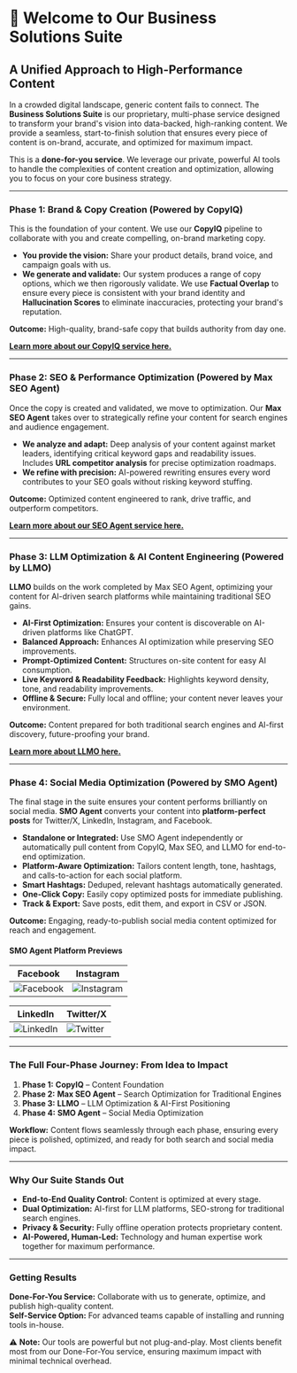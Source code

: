 # 🌟 Welcome to Our Business Solutions Suite

## A Unified Approach to High-Performance Content

In a crowded digital landscape, generic content fails to connect. The **Business Solutions Suite** is our proprietary, multi-phase service designed to transform your brand's vision into data-backed, high-ranking content. We provide a seamless, start-to-finish solution that ensures every piece of content is on-brand, accurate, and optimized for maximum impact.

This is a **done-for-you service**. We leverage our private, powerful AI tools to handle the complexities of content creation and optimization, allowing you to focus on your core business strategy.

---

### **Phase 1: Brand & Copy Creation** (Powered by CopyIQ)

This is the foundation of your content. We use our **CopyIQ** pipeline to collaborate with you and create compelling, on-brand marketing copy.

* **You provide the vision:** Share your product details, brand voice, and campaign goals with us.
* **We generate and validate:** Our system produces a range of copy options, which we then rigorously validate. We use **Factual Overlap** to ensure every piece is consistent with your brand identity and **Hallucination Scores** to eliminate inaccuracies, protecting your brand's reputation.

**Outcome:** High-quality, brand-safe copy that builds authority from day one.

[**Learn more about our CopyIQ service here.**](https://github.com/Todd2112/My-Portfolio/tree/master/CopyIq#readme)

---

### **Phase 2: SEO & Performance Optimization** (Powered by Max SEO Agent)

Once the copy is created and validated, we move to optimization. Our **Max SEO Agent** takes over to strategically refine your content for search engines and audience engagement.

* **We analyze and adapt:** Deep analysis of your content against market leaders, identifying critical keyword gaps and readability issues. Includes **URL competitor analysis** for precise optimization roadmaps.
* **We refine with precision:** AI-powered rewriting ensures every word contributes to your SEO goals without risking keyword stuffing.

**Outcome:** Optimized content engineered to rank, drive traffic, and outperform competitors.

[**Learn more about our SEO Agent service here.**](https://github.com/Todd2112/My-Portfolio/tree/master/SEO_Agent#readme)

---

### **Phase 3: LLM Optimization & AI Content Engineering** (Powered by LLMO)

**LLMO** builds on the work completed by Max SEO Agent, optimizing your content for AI-driven search platforms while maintaining traditional SEO gains.

* **AI-First Optimization:** Ensures your content is discoverable on AI-driven platforms like ChatGPT.
* **Balanced Approach:** Enhances AI optimization while preserving SEO improvements.
* **Prompt-Optimized Content:** Structures on-site content for easy AI consumption.
* **Live Keyword & Readability Feedback:** Highlights keyword density, tone, and readability improvements.
* **Offline & Secure:** Fully local and offline; your content never leaves your environment.

**Outcome:** Content prepared for both traditional search engines and AI-first discovery, future-proofing your brand.

[**Learn more about LLMO here.**](https://github.com/Todd2112/My-Portfolio/tree/master/LLMO#readme)

---

### **Phase 4: Social Media Optimization** (Powered by SMO Agent)

The final stage in the suite ensures your content performs brilliantly on social media. **SMO Agent** converts your content into **platform-perfect posts** for Twitter/X, LinkedIn, Instagram, and Facebook.

* **Standalone or Integrated:** Use SMO Agent independently or automatically pull content from CopyIQ, Max SEO, and LLMO for end-to-end optimization.
* **Platform-Aware Optimization:** Tailors content length, tone, hashtags, and calls-to-action for each social platform.
* **Smart Hashtags:** Deduped, relevant hashtags automatically generated.
* **One-Click Copy:** Easily copy optimized posts for immediate publishing.
* **Track & Export:** Save posts, edit them, and export in CSV or JSON.

**Outcome:** Engaging, ready-to-publish social media content optimized for reach and engagement.

#### SMO Agent Platform Previews

| Facebook | Instagram |
|----------|-----------|
| ![Facebook](https://github.com/Todd2112/My-Portfolio/blob/master/SMO/smo_facebook.png) | ![Instagram](https://github.com/Todd2112/My-Portfolio/blob/master/SMO/smo_instagram.png) |

| LinkedIn | Twitter/X |
|----------|-----------|
| ![LinkedIn](https://github.com/Todd2112/My-Portfolio/blob/master/SMO/smo_linkedIn.png) | ![Twitter](https://github.com/Todd2112/My-Portfolio/blob/master/SMO/smo_twitter.png) |

---

### **The Full Four-Phase Journey: From Idea to Impact**

1.  **Phase 1:** **CopyIQ** – Content Foundation  
2.  **Phase 2:** **Max SEO Agent** – Search Optimization for Traditional Engines  
3.  **Phase 3:** **LLMO** – LLM Optimization & AI-First Positioning  
4.  **Phase 4:** **SMO Agent** – Social Media Optimization  

**Workflow:** Content flows seamlessly through each phase, ensuring every piece is polished, optimized, and ready for both search and social media impact.

---

### **Why Our Suite Stands Out**

* **End-to-End Quality Control:** Content is optimized at every stage.  
* **Dual Optimization:** AI-first for LLM platforms, SEO-strong for traditional search engines.  
* **Privacy & Security:** Fully offline operation protects proprietary content.  
* **AI-Powered, Human-Led:** Technology and human expertise work together for maximum performance.

---

### **Getting Results**

**Done-For-You Service:** Collaborate with us to generate, optimize, and publish high-quality content.  
**Self-Service Option:** For advanced teams capable of installing and running tools in-house.  

⚠️ **Note:** Our tools are powerful but not plug-and-play. Most clients benefit most from our Done-For-You service, ensuring maximum impact with minimal technical overhead.

